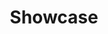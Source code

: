 ---
title: Showcase
permalink: /showcase/
redirect_from:
  - /products/

layout: showcase

# full span, top of page section
hero:
  text: Products
  subtext: Discover products created through The Opportunity Project
---